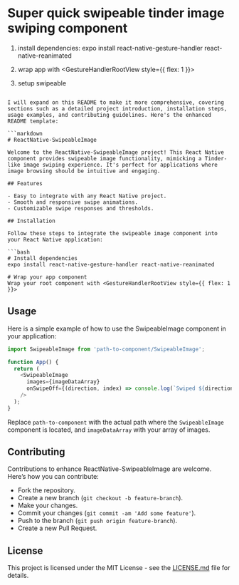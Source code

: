 # Super quick swipeable tinder image swiping component

1. install dependencies: expo install react-native-gesture-handler react-native-reanimated

2. wrap app with <GestureHandlerRootView style={{ flex: 1 }}>

3. setup swipeable
```

I will expand on this README to make it more comprehensive, covering sections such as a detailed project introduction, installation steps, usage examples, and contributing guidelines. Here's the enhanced README template:

```markdown
# ReactNative-SwipeableImage

Welcome to the ReactNative-SwipeableImage project! This React Native component provides swipeable image functionality, mimicking a Tinder-like image swiping experience. It's perfect for applications where image browsing should be intuitive and engaging.

## Features

- Easy to integrate with any React Native project.
- Smooth and responsive swipe animations.
- Customizable swipe responses and thresholds.

## Installation

Follow these steps to integrate the swipeable image component into your React Native application:

```bash
# Install dependencies
expo install react-native-gesture-handler react-native-reanimated

# Wrap your app component
Wrap your root component with <GestureHandlerRootView style={{ flex: 1 }}>
```

## Usage

Here is a simple example of how to use the SwipeableImage component in your application:

```javascript
import SwipeableImage from 'path-to-component/SwipeableImage';

function App() {
  return (
    <SwipeableImage
      images={imageDataArray}
      onSwipeOff={(direction, index) => console.log(`Swiped ${direction} on image at index ${index}`)}
    />
  );
}
```

Replace `path-to-component` with the actual path where the `SwipeableImage` component is located, and `imageDataArray` with your array of images.

## Contributing

Contributions to enhance ReactNative-SwipeableImage are welcome. Here’s how you can contribute:

- Fork the repository.
- Create a new branch (`git checkout -b feature-branch`).
- Make your changes.
- Commit your changes (`git commit -am 'Add some feature'`).
- Push to the branch (`git push origin feature-branch`).
- Create a new Pull Request.

## License

This project is licensed under the MIT License - see the [LICENSE.md](LICENSE) file for details.
